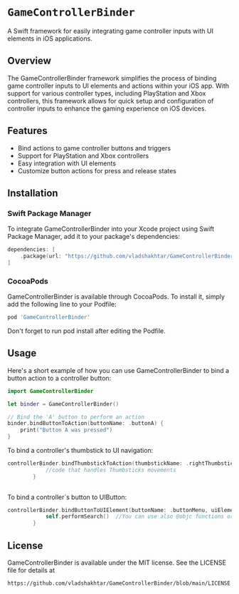 # ``GameControllerBinder``

A Swift framework for easily integrating game controller inputs with UI elements in iOS applications.


## Overview

The GameControllerBinder framework simplifies the process of binding game controller inputs to UI elements and actions within your iOS app. With support for various controller types, including PlayStation and Xbox controllers, this framework allows for quick setup and configuration of controller inputs to enhance the gaming experience on iOS devices.


## Features

- Bind actions to game controller buttons and triggers
- Support for PlayStation and Xbox controllers
- Easy integration with UI elements
- Customize button actions for press and release states


## Installation

### Swift Package Manager

To integrate GameControllerBinder into your Xcode project using Swift Package Manager, add it to your package's dependencies:

```swift
dependencies: [
    .package(url: "https://github.com/vladshakhtar/GameControllerBinder.git", from: "1.0.0")
]
```

### CocoaPods

GameControllerBinder is available through CocoaPods. To install it, simply add the following line to your Podfile:

```ruby
pod 'GameControllerBinder'
```

Don't forget to run pod install after editing the Podfile.


## Usage

Here's a short example of how you can use GameControllerBinder to bind a button action to a controller button:

```swift
import GameControllerBinder

let binder = GameControllerBinder()

// Bind the 'A' button to perform an action
binder.bindButtonToAction(buttonName: .buttonA) {
    print("Button A was pressed")
}
```

To bind a controller's thumbstick to UI navigation:
```swift
controllerBinder.bindThumbstickToAction(thumbstickName: .rightThumbstick) { [weak self] (xValue, yValue) in
            //code that handles Thumbsticks movements
        }
    
```

To bind a controller`s button to UIButton:
```swift
controllerBinder.bindButtonToUIElement(buttonName: .buttonMenu, uiElement: searchButton) {
            self.performSearch()  //You can use also @objc functions or @IBAction functions here
        }
```

## License

GameControllerBinder is available under the MIT license. See the LICENSE file for details at 

```
https://github.com/vladshakhtar/GameControllerBinder/blob/main/LICENSE
```
